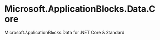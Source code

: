 # Microsoft.ApplicationBlocks.Data.Core
Microsoft.ApplicationBlocks.Data for .NET Core &amp; Standard
